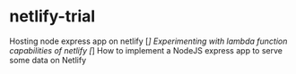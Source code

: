 # netlify-trial
Hosting node express app on netlify
[*] Experimenting with lambda function capabilities of netlify
[*] How to implement a NodeJS express app to serve some data on Netlify
